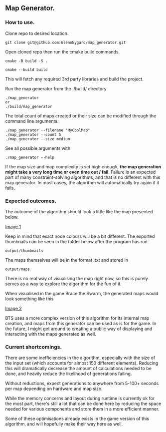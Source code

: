 
## Map Generator.

### How to use.

Clone repo to desired location.
```
git clone git@github.com:GlennNygard/map_generator.git
```

Open cloned repo then run the cmake build commands.
```
cmake -B build -S .
```
```
cmake --build build
```

This will fetch any required 3rd party libraries and build the project.

Run the map generator from the ./build/ directory
```
./map_generator
or
./build/map_generator
```

The total count of maps created or their size can be modified through the command line arguments.
```
./map_generator --filename "MyCoolMap"
./map_generator --count 5
./map_generator --size medium
```

See all possible arguments with
```
./map_generator --help
```


If the map size and map complexity is set high enough, **the map generation might take a very long time or even time out / fail**. Failure is an expected part of many constraint-solving algorithms, and that is no different with this map generator. In most cases, the algorithm will automatically try again if it fails.


### Expected outcomes.

The outcome of the algorithm should look a little like the map presented below.

[Image 1](./images/bts_loadout_map_representation_showcase.jpg)

Keep in mind that exact node colours will be a bit different. The exported thumbnails can be seen in the folder below after the program has run.

```
output/thumbnails
```

The maps themselves will be in the format .txt and stored in
```
output/maps
```


There is no real way of visualising the map right now, so this is purely serves as a way to explore the algorithm for the fun of it.

When visualised in the game Brace the Swarm, the generated maps would look something like this

[Image 2](./images/bts_classic_td_map_above.jpg)

BTS uses a more complex version of this algorithm for its internal map creation, and maps from this generator can be used as is for the game.
In the future, I might get around to creating a public way of displaying and interacting with the maps generated as well.


### Current shortcomings.

There are some inefficiencies in the algorithm, especially with the size of the input set (which accounts for almost 150 different elements). Reducing this will dramatically decrease the amount of calculations needed to be done, and heavily reduce the likelihood of generations failing.

Without reductions, expect generations to anywhere from 5-100+ seconds per map depending on hardware and map size.

While the memory concerns and layout during runtime is currently ok for the most part, there's still a lot that can be done here by reducing the space needed for various components and store them in a more efficient manner.

Some of these optimisations already exists in the game version of this algorithm, and will hopefully make their way here as well.
